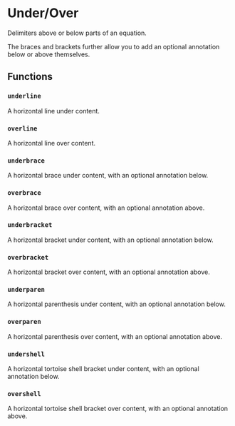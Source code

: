 # Under/Over

Delimiters above or below parts of an equation.

The braces and brackets further allow you to add an optional annotation
below or above themselves.


## Functions

### `underline`

A horizontal line under content.



### `overline`

A horizontal line over content.



### `underbrace`

A horizontal brace under content, with an optional annotation below.



### `overbrace`

A horizontal brace over content, with an optional annotation above.



### `underbracket`

A horizontal bracket under content, with an optional annotation below.



### `overbracket`

A horizontal bracket over content, with an optional annotation above.



### `underparen`

A horizontal parenthesis under content, with an optional annotation below.



### `overparen`

A horizontal parenthesis over content, with an optional annotation above.



### `undershell`

A horizontal tortoise shell bracket under content, with an optional
annotation below.



### `overshell`

A horizontal tortoise shell bracket over content, with an optional
annotation above.



